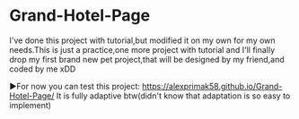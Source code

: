﻿# Grand-Hotel-Page

 I've done this project with tutorial,but modified it on my own for my own needs.This is just a practice,one more project with tutorial and I'll finally drop my first brand new pet project,that will be designed by my friend,and coded by me xDD

▶️For now you can test this project: https://alexprimak58.github.io/Grand-Hotel-Page/ It is fully adaptive btw(didn't know that adaptation is so easy to implement)
